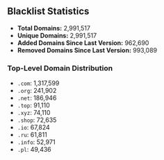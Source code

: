 ## Blacklist Statistics

- **Total Domains:** 2,991,517
- **Unique Domains:** 2,991,517
- **Added Domains Since Last Version:** 962,690
- **Removed Domains Since Last Version:** 993,089

### Top-Level Domain Distribution

-  `.com`: 1,317,599
-  `.org`: 241,902
-  `.net`: 186,946
-  `.top`: 91,110
-  `.xyz`: 74,110
-  `.shop`: 72,635
-  `.io`: 67,824
-  `.ru`: 61,811
-  `.info`: 52,971
-  `.pl`: 49,436
